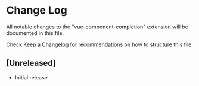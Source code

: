 # Change Log
All notable changes to the "vue-component-completion" extension will be documented in this file.

Check [Keep a Changelog](http://keepachangelog.com/) for recommendations on how to structure this file.

## [Unreleased]
- Initial release
